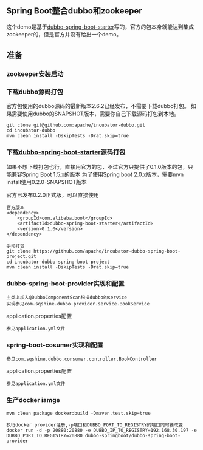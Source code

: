 Spring Boot整合dubbo和zookeeper
---------

这个demo是基于[dubbo-spring-boot-starter](https://github.com/apache/incubator-dubbo-spring-boot-project "悬停显示")写的，官方的包本身就能达到集成zookeeper的，但是官方并没有给出一个demo。

## 准备  
### zookeeper安装启动  
### 下载dubbo源码打包 
官方包使用的dubbo源码的最新版本2.6.2已经发布，不需要下载dubbo打包。
如果需要使用dubbo的SNAPSHOT版本，需要你自己下载源码打包到本地。
```
git clone git@github.com:apache/incubator-dubbo.git
cd incubator-dubbo
mvn clean install -DskipTests -Drat.skip=true
```
### 下载[dubbo-spring-boot-starter](https://github.com/apache/incubator-dubbo-spring-boot-project "https://github.com/apache/incubator-dubbo-spring-boot-project")源码打包  
如果不想下载打包也行，直接用官方的包，不过官方只提供了0.1.0版本的包，只能兼容Spring Boot 1.5.x的版本
为了使用Spring boot 2.0.x版本，需要mvn install使用0.2.0-SNAPSHOT版本

官方已发布0.2.0正式版，可以直接使用

```
官方版本
<dependency>
    <groupId>com.alibaba.boot</groupId>
    <artifactId>dubbo-spring-boot-starter</artifactId>
    <version>0.1.0</version>
</dependency>

手动打包
git clone https://github.com/apache/incubator-dubbo-spring-boot-project.git
cd incubator-dubbo-spring-boot-project
mvn clean install -DskipTests -Drat.skip=true
```
### dubbo-spring-boot-provider实现和配置
```
主类上加入@DubboComponentScan扫描dubbo的service
实现参见com.sqshine.dubbo.provider.service.BookService
```
application.properties配置
```
参见application.yml文件
```

### spring-boot-cosumer实现和配置
```
参见com.sqshine.dubbo.consumer.controller.BookController
```
application.properties配置
```
参见application.yml文件
```

### 生产docker iamge
```
mvn clean package docker:build -Dmaven.test.skip=true

执行docker provider注册,-p端口和DUBBO_PORT_TO_REGISTRY的端口同时要改变
docker run -d -p 20880:20880 -e DUBBO_IP_TO_REGISTRY=192.168.30.197 -e DUBBO_PORT_TO_REGISTRY=20880 dubbo-springboot/dubbo-spring-boot-provider
```
